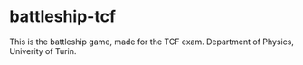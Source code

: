 # battleship-tcf

This is the battleship game, made for the TCF exam.
Department of Physics, Univerity of Turin.

